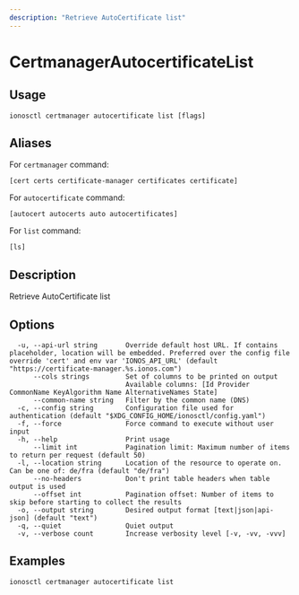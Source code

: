 ```yaml
---
description: "Retrieve AutoCertificate list"
---
```


# CertmanagerAutocertificateList

## Usage

```text
ionosctl certmanager autocertificate list [flags]
```

## Aliases

For `certmanager` command:

```text
[cert certs certificate-manager certificates certificate]
```

For `autocertificate` command:

```text
[autocert autocerts auto autocertificates]
```

For `list` command:

```text
[ls]
```

## Description

Retrieve AutoCertificate list

## Options

```text
  -u, --api-url string       Override default host URL. If contains placeholder, location will be embedded. Preferred over the config file override 'cert' and env var 'IONOS_API_URL' (default "https://certificate-manager.%s.ionos.com")
      --cols strings         Set of columns to be printed on output 
                             Available columns: [Id Provider CommonName KeyAlgorithm Name AlternativeNames State]
      --common-name string   Filter by the common name (DNS)
  -c, --config string        Configuration file used for authentication (default "$XDG_CONFIG_HOME/ionosctl/config.yaml")
  -f, --force                Force command to execute without user input
  -h, --help                 Print usage
      --limit int            Pagination limit: Maximum number of items to return per request (default 50)
  -l, --location string      Location of the resource to operate on. Can be one of: de/fra (default "de/fra")
      --no-headers           Don't print table headers when table output is used
      --offset int           Pagination offset: Number of items to skip before starting to collect the results
  -o, --output string        Desired output format [text|json|api-json] (default "text")
  -q, --quiet                Quiet output
  -v, --verbose count        Increase verbosity level [-v, -vv, -vvv]
```

## Examples

```text
ionosctl certmanager autocertificate list
```

